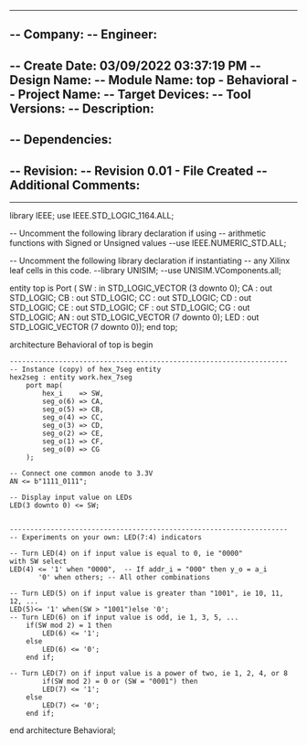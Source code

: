 ----------------------------------------------------------------------------------
-- Company: 
-- Engineer: 
-- 
-- Create Date: 03/09/2022 03:37:19 PM
-- Design Name: 
-- Module Name: top - Behavioral
-- Project Name: 
-- Target Devices: 
-- Tool Versions: 
-- Description: 
-- 
-- Dependencies: 
-- 
-- Revision:
-- Revision 0.01 - File Created
-- Additional Comments:
-- 
----------------------------------------------------------------------------------


library IEEE;
use IEEE.STD_LOGIC_1164.ALL;

-- Uncomment the following library declaration if using
-- arithmetic functions with Signed or Unsigned values
--use IEEE.NUMERIC_STD.ALL;

-- Uncomment the following library declaration if instantiating
-- any Xilinx leaf cells in this code.
--library UNISIM;
--use UNISIM.VComponents.all;

entity top is
    Port ( SW : in STD_LOGIC_VECTOR (3 downto 0);
           CA : out STD_LOGIC;
           CB : out STD_LOGIC;
           CC : out STD_LOGIC;
           CD : out STD_LOGIC;
           CE : out STD_LOGIC;
           CF : out STD_LOGIC;
           CG : out STD_LOGIC;
           AN : out STD_LOGIC_VECTOR (7 downto 0);
           LED : out STD_LOGIC_VECTOR (7 downto 0));
end top;

architecture Behavioral of top is
begin

    --------------------------------------------------------------------
    -- Instance (copy) of hex_7seg entity
    hex2seg : entity work.hex_7seg
        port map(
            hex_i    => SW,
            seg_o(6) => CA,
            seg_o(5) => CB,
            seg_o(4) => CC,
            seg_o(3) => CD,
            seg_o(2) => CE,
            seg_o(1) => CF,         
            seg_o(0) => CG
        );

    -- Connect one common anode to 3.3V
    AN <= b"1111_0111";

    -- Display input value on LEDs
    LED(3 downto 0) <= SW;


    --------------------------------------------------------------------
    -- Experiments on your own: LED(7:4) indicators

    -- Turn LED(4) on if input value is equal to 0, ie "0000"
    with SW select
    LED(4) <= '1' when "0000",  -- If addr_i = "000" then y_o = a_i
           '0' when others; -- All other combinations

    -- Turn LED(5) on if input value is greater than "1001", ie 10, 11, 12, ...
    LED(5)<= '1' when(SW > "1001")else '0';
    -- Turn LED(6) on if input value is odd, ie 1, 3, 5, ...
        if(SW mod 2) = 1 then 
    		LED(6) <= '1';
    	else
    		LED(6) <= '0';
    	end if;
    
    -- Turn LED(7) on if input value is a power of two, ie 1, 2, 4, or 8
            if(SW mod 2) = 0 or (SW = "0001") then 
    		LED(7) <= '1';
    	else
    		LED(7) <= '0';
    	end if;

end architecture Behavioral;
